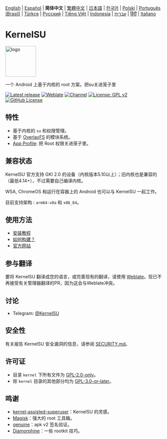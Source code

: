 [English](README.md) | [Español](README_ES.md) | **简体中文** | [繁體中文](README_TW.md) | [日本語](README_JP.md) | [한국어](README_KR.md) | [Polski](README_PL.md) | [Português (Brasil)](README_PT-BR.md) | [Türkçe](README_TR.md) | [Русский](README_RU.md) | [Tiếng Việt](README_VI.md) | [Indonesia](README_ID.md) | [עברית](README_IW.md) | [हिंदी](README_IN.md) | [Italiano](README_IT.md)

# KernelSU

<img src="https://kernelsu.org/logo.png" style="width: 96px;" alt="logo">

一个 Android 上基于内核的 root 方案。把su关进笼子里

[![Latest release](https://img.shields.io/github/v/release/tiann/KernelSU?label=Release&logo=github)](https://github.com/tiann/KernelSU/releases/latest)
[![Weblate](https://img.shields.io/badge/Localization-Weblate-teal?logo=weblate)](https://hosted.weblate.org/engage/kernelsu)
[![Channel](https://img.shields.io/badge/Follow-Telegram-blue.svg?logo=telegram)](https://t.me/KernelSU)
[![License: GPL v2](https://img.shields.io/badge/License-GPL%20v2-orange.svg?logo=gnu)](https://www.gnu.org/licenses/old-licenses/gpl-2.0.en.html)
[![GitHub License](https://img.shields.io/github/license/tiann/KernelSU?logo=gnu)](/LICENSE)

## 特性

- 基于内核的 `su` 和权限管理。
- 基于 [OverlayFS](https://en.wikipedia.org/wiki/OverlayFS) 的模块系统。
- [App Profile](https://kernelsu.org/zh_CN/guide/app-profile.html): 把 Root 权限关进笼子里。

## 兼容状态

KernelSU 官方支持 GKI 2.0 的设备（内核版本5.10以上）；旧内核也是兼容的（最低4.14+），不过需要自己编译内核。

WSA, ChromeOS 和运行在容器上的 Android 也可以与 KernelSU 一起工作。

目前支持架构 : `arm64-v8a` 和 `x86_64`。

## 使用方法

- [安装教程](https://kernelsu.org/zh_CN/guide/installation.html)
- [如何构建？](https://kernelsu.org/zh_CN/guide/how-to-build.html)
- [官方网站](https://kernelsu.org/zh_CN/)

## 参与翻译

要将 KernelSU 翻译成您的语言，或完善现有的翻译，请使用 [Weblate](https://hosted.weblate.org/engage/kernelsu/)。现已不再接受有关管理器翻译的PR，因为这会与Weblate冲突。

## 讨论

- Telegram: [@KernelSU](https://t.me/KernelSU)

## 安全性

有关报告 KernelSU 安全漏洞的信息，请参阅 [SECURITY.md](/SECURITY.md)。

## 许可证

- 目录 `kernel` 下所有文件为 [GPL-2.0-only](https://www.gnu.org/licenses/old-licenses/gpl-2.0.en.html)。
- 除 `kernel` 目录的其他部分均为 [GPL-3.0-or-later](https://www.gnu.org/licenses/gpl-3.0.html)。

## 鸣谢

- [kernel-assisted-superuser](https://git.zx2c4.com/kernel-assisted-superuser/about/)：KernelSU 的灵感。
- [Magisk](https://github.com/topjohnwu/Magisk)：强大的 root 工具箱。
- [genuine](https://github.com/brevent/genuine/)：apk v2 签名验证。
- [Diamorphine](https://github.com/m0nad/Diamorphine)：一些 rootkit 技巧。
